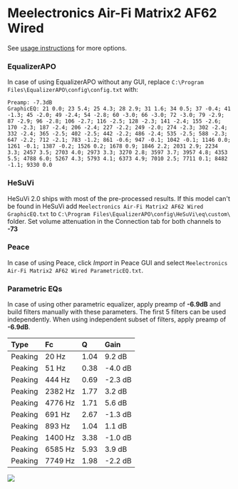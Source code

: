 # Meelectronics Air-Fi Matrix2 AF62 Wired
See [usage instructions](https://github.com/jaakkopasanen/AutoEq#usage) for more options.

### EqualizerAPO
In case of using EqualizerAPO without any GUI, replace `C:\Program Files\EqualizerAPO\config\config.txt`
with:
```
Preamp: -7.3dB
GraphicEQ: 21 0.0; 23 5.4; 25 4.3; 28 2.9; 31 1.6; 34 0.5; 37 -0.4; 41 -1.3; 45 -2.0; 49 -2.4; 54 -2.8; 60 -3.0; 66 -3.0; 72 -3.0; 79 -2.9; 87 -2.9; 96 -2.8; 106 -2.7; 116 -2.5; 128 -2.3; 141 -2.4; 155 -2.6; 170 -2.3; 187 -2.4; 206 -2.4; 227 -2.2; 249 -2.0; 274 -2.3; 302 -2.4; 332 -2.4; 365 -2.5; 402 -2.5; 442 -2.2; 486 -2.4; 535 -2.5; 588 -2.3; 647 -2.2; 712 -2.1; 783 -1.2; 861 -0.6; 947 -0.1; 1042 -0.1; 1146 0.0; 1261 -0.1; 1387 -0.2; 1526 0.2; 1678 0.9; 1846 2.2; 2031 2.9; 2234 3.3; 2457 3.5; 2703 4.0; 2973 3.3; 3270 2.8; 3597 3.7; 3957 4.8; 4353 5.5; 4788 6.0; 5267 4.3; 5793 4.1; 6373 4.9; 7010 2.5; 7711 0.1; 8482 -1.1; 9330 0.0
```

### HeSuVi
HeSuVi 2.0 ships with most of the pre-processed results. If this model can't be found in HeSuVi add
`Meelectronics Air-Fi Matrix2 AF62 Wired GraphicEQ.txt` to `C:\Program Files\EqualizerAPO\config\HeSuVi\eq\custom\` folder.
Set volume attenuation in the Connection tab for both channels to **-73**

### Peace
In case of using Peace, click *Import* in Peace GUI and select `Meelectronics Air-Fi Matrix2 AF62 Wired ParametricEQ.txt`.

### Parametric EQs
In case of using other parametric equalizer, apply preamp of **-6.9dB** and build filters manually
with these parameters. The first 5 filters can be used independently.
When using independent subset of filters, apply preamp of **-6.9dB**.

| Type    | Fc      |    Q | Gain    |
|:--------|:--------|:-----|:--------|
| Peaking | 20 Hz   | 1.04 | 9.2 dB  |
| Peaking | 51 Hz   | 0.38 | -4.0 dB |
| Peaking | 444 Hz  | 0.69 | -2.3 dB |
| Peaking | 2382 Hz | 1.77 | 3.2 dB  |
| Peaking | 4776 Hz | 1.71 | 5.6 dB  |
| Peaking | 691 Hz  | 2.67 | -1.3 dB |
| Peaking | 893 Hz  | 1.04 | 1.1 dB  |
| Peaking | 1400 Hz | 3.38 | -1.0 dB |
| Peaking | 6585 Hz | 5.93 | 3.9 dB  |
| Peaking | 7749 Hz | 1.98 | -2.2 dB |

![](https://raw.githubusercontent.com/jaakkopasanen/AutoEq/master/results/innerfidelity/sbaf-serious/Meelectronics%20Air-Fi%20Matrix2%20AF62%20Wired/Meelectronics%20Air-Fi%20Matrix2%20AF62%20Wired.png)